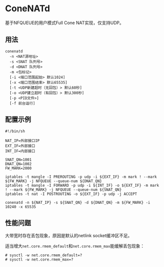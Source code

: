 # ConeNATd
基于NFQUEUE的用户模式Full Cone NAT实现，仅支持UDP。

## 用法

```
conenatd
  -n <NAT源地址>
  -s <SNAT 队列号>
  -d <DNAT 队列号>
  -m <包标记>
  [-i <端口范围起始> 默认1024]
  [-x <端口范围结束> 默认65535]
  [-t <UDP新建超时（无回包）> 默认60秒]
  [-o <UDP建立超时（有回包）> 默认300秒]
  [-p <PID文件>]
  [-f 前台运行]
```

## 配置示例

```
#!/bin/sh

NAT_IP=外部接口IP
EXT_IF=外部接口
INT_IF=内部接口

SNAT_QN=1001
DNAT_QN=1002
FW_MARK=2000

iptables -t mangle -I PREROUTING -p udp -i ${EXT_IF} -m mark ! --mark ${FW_MARK} -j NFQUEUE --queue-num ${DNAT_QN}
iptables -t mangle -I FORWARD -p udp -i ${INT_IF} -o ${EXT_IF} -m mark ! --mark ${FW_MARK} -j NFQUEUE --queue-num ${SNAT_QN}
iptables -t nat -I POSTROUTING -o ${EXT_IF} -p udp -j ACCEPT

conenatd -n ${NAT_IP} -s ${SNAT_QN} -d ${DNAT_QN} -m ${FW_MARK} -i 10240 -x 65535
```

## 性能问题

大带宽时存在丢包现象，原因是默认的netlink socket缓冲区不足。

适当增大`net.core.rmem_default`和`net.core.rmem_max`能缓解丢包现象：

```
# sysctl -w net.core.rmem_default=?
# sysctl -w net.core.rmem_max=?
```

